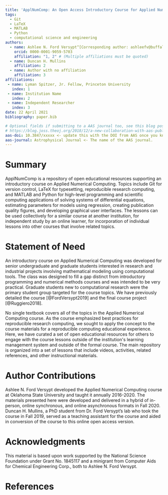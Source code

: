```yaml
---
title: 'ApplNumComp: An Open Access Introductory Course for Applied Numerical Computing'
tags:
  - Git
  - LaTeX
  - MATLAB
  - Python
  - computational science and engineering
authors:
  - name: Ashlee N. Ford Versypt^[Corresponding author: ashleefv@buffalo.edu.]
    orcid: 0000-0001-9059-5703
    affiliation: "1, 2" # (Multiple affiliations must be quoted)
  - name: Duncan H. Mullins
    affiliation: 2
  - name: Author with no affiliation
    affiliation: 3
affiliations:
 - name: Lyman Spitzer, Jr. Fellow, Princeton University
   index: 1
 - name: Institution Name
   index: 2
 - name: Independent Researcher
   index: 3
date: 22 April 2021
bibliography: paper.bib

# Optional fields if submitting to a AAS journal too, see this blog post:
# https://blog.joss.theoj.org/2018/12/a-new-collaboration-with-aas-publishing
aas-doi: 10.3847/xxxxx <- update this with the DOI from AAS once you know it.
aas-journal: Astrophysical Journal <- The name of the AAS journal.
---
```


# Summary
ApplNumComp is a repository of open educational resources supporting an introductory course on Applied Numerical Computing. Topics include Git for version control, LaTeX for typesetting, reproducible research computing, and MATLAB and Python for high-level programming and scientific computing applications of solving systems of differential equations, estimating parameters for models using regression, creating publication quality figures, and developing graphical user interfaces. The lessons can be used collectively for a similar course at another institution, for independent study by an online learner, for incorporation of individual lessons into other courses that involve related topics. 
 
# Statement of Need
An introductory course on Applied Numerical Computing was developed for senior undergraduate and graduate students interested in research and industrial projects involving mathematical modeling using computational tools. The class was designed to fill a gap distinct from introductory programming and numerical methods courses and was intended to be very practical. Graduate students new to computational research were the primary student group targeted for the course topics. We have previously detailed the course [@FordVersypt2019] and the final course project [@Ruggiero2018].

No single textbook covers all of the topics in the Applied Numerical Computing course. As the course emphasized best practices for reproducible research computing, we sought to apply the concept to the course materials for a reproducible computing educational experience. Here, we have curated a set of open educational resources for others to engage with the course lessons outside of the institution's learning management system and outside of the formal course. The main repository is organized into a set of lessons that include videos, activities, related references, and other instructional materials.  
 
# Author Contributions
Ashlee N. Ford Versypt developed the Applied Numerical Computing course at Oklahoma State University and taught it annually 2016-2020. The materials presented here were developed and delivered in a hybrid of in-person, online synchronous, and online asynchronous formats in Fall 2020. Duncan H. Mullins, a PhD student from Dr. Ford Versypt’s lab who took the course in Fall 2019, served as a teaching assistant for the course and aided in conversion of the course to this online open access version.

# Acknowledgments
This material is based upon work supported by the National Science Foundation under Grant No. 1845117 and a minigrant from Computer Aids for Chemical Engineering Corp., both to Ashlee N. Ford Versypt.

# References
